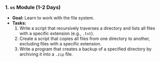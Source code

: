 ### 1. **`os` Module (1-2 Days)**

- **Goal:** Learn to work with the file system.
- **Tasks:**
  1. Write a script that recursively traverses a directory and lists all files with a specific extension (e.g., `.txt`).
  2. Create a script that copies all files from one directory to another, excluding files with a specific extension.
  3. Write a program that creates a backup of a specified directory by archiving it into a `.zip` file.